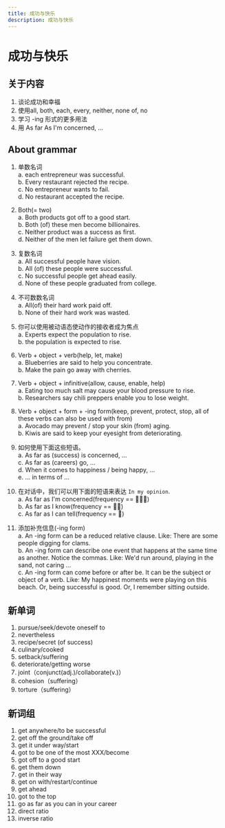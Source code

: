 ```yaml
---
title: 成功与快乐
description: 成功与快乐
---
```


# 成功与快乐

## 关于内容

1. 谈论成功和幸福
2. 使用all, both, each, every, neither, none of, no
3. 学习 -ing 形式的更多用法
4. 用 As far As I'm concerned, ...

## About grammar

1. 单数名词  
    a. each entrepreneur was successful.  
    b. Every restaurant rejected the recipe.  
    c. No entrepreneur wants to fail.  
    d. No restaurant accepted the recipe.

2. Both(= two)  
    a. Both products got off to a good start.  
    b. Both (of) these men become billionaires.  
    c. Neither product was a success as first.  
    d. Neither of the men let failure get them down.  

3. 复数名词  
    a. All successful people have vision.  
    b. All (of) these people were successful.  
    c. No successful people get ahead easily.  
    d. None of these people graduated from college.  

4. 不可数数名词  
    a. All(of) their hard work paid off.  
    b. None of their hard work was wasted.  

5. 你可以使用被动语态使动作的接收者成为焦点  
    a. Experts expect the population to rise.  
    b. the population is expected to rise.  

6. Verb + object + verb(help, let, make)  
    a. Blueberries are said to help you concentrate.  
    b. Make the pain go away with cherries.  

7. Verb + object + infinitive(allow, cause, enable, help)  
    a. Eating too much salt may cause your blood pressure to rise.  
    b. Researchers say chili preppers enable you to lose weight.  

8. Verb + object + form + -ing form(keep, prevent, protect, stop, all of these verbs can also be used with from)  
    a. Avocado may prevent / stop your skin (from) aging.  
    b. Kiwis are said to keep your eyesight from deteriorating.  

9. 如何使用下面这些短语。  
    a. As far as (success) is concerned, ...  
    c. As far as (careers) go, ...  
    d. When it comes to happiness / being happy, ...  
    e. ... in terms of ...  

10. 在对话中，我们可以用下面的短语来表达 `In my opinion`.  
    a. As far as I'm concerned(frequency == 🌟🌟🌟)  
    b. As far as I know(frequency == 🌟🌟)  
    c. As far as I can tell(frequency == 🌟)  

11. 添加补充信息(-ing form)  
    a. An -ing form can be a reduced relative clause. Like: There are some people digging for clams.  
    b. An -ing form can describe one event that happens at the same time as another. Notice the commas. Like: We'd run around, playing in the sand, not caring ...  
    c. An -ing form can come before or after be. It can be the subject or object of a verb. Like: My happinest moments were playing on this beach. Or, being successful is good. Or, I remember sitting outside.  

## 新单词

1. pursue/seek/devote oneself to
2. nevertheless
3. recipe/secret (of success)
4. culinary/cooked
5. setback/suffering
6. deteriorate/getting worse
7. joint（conjunct(adj.)/collaborate(v.)）
8. cohesion（suffering）
9. torture（suffering）

## 新词组

1. get anywhere/to be successful
2. get off the ground/take off
3. get it under way/start
4. got to be one of the most XXX/become
5. got off to a good start
6. get them down
7. get in their way
8. get on with/restart/continue
9. get ahead
10. got to the top
11. go as far as you can in your career
12. direct ratio
13. inverse ratio
